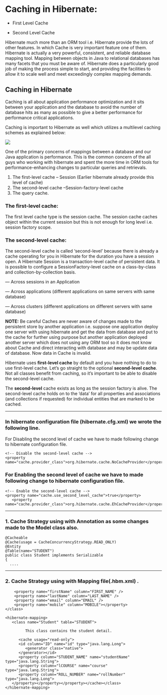 # Caching in Hibernate: 

- First Level Cache 

- Second Level Cache 
 
Hibernate much more than an ORM tool i.e. Hibernate provide the lots of other features. In which Cache is very important feature one of them. Hibernate is actually a very powerful, consistent, and reliable database mapping tool.
Mapping between objects in Java to relational databases has many facets that you must be aware of. Hibernate does a particularly good job of making the process simple to start, and providing the facilities to allow it to scale well and meet exceedingly complex mapping demands.
 
## Caching in Hibernate
 
Caching is all about application performance optimization and it sits between your application and the database to avoid the number of database hits as many as possible to give a better performance for performance critical applications.
 
Caching is important to Hibernate as well which utilizes a multilevel caching schemes as explained below:

![](https://user-images.githubusercontent.com/25608527/99272703-1cc27c00-284e-11eb-9014-bf426a71262a.png)


One of the primary concerns of mappings between a database and our Java application is performance.  This is the common concern of the all guys who working with hibernate and spent the more time in ORM tools for performance-enhancing changes to particular queries and retrievals.


1. The first-level cache – Session (Earlier hibernate already provide this level of cache)
2. The second-level cache –Session-factory-level cache
3. The query cache.

### The first-level cache:

The first level cache type is the session cache. The session cache caches object within the current session but this is not enough for long level i.e. session factory scope.

### The second-level cache:

The second-level cache is called ‘second-level’ because there is already a cache operating for you in Hibernate for the duration you have a session open. A Hibernate Session is a transaction-level cache of persistent data. It is possible to configure a SessionFactory-level cache on a class-by-class and collection-by-collection basis.

— Across sessions in an Application

— Across applications (different applications on same servers with same database)

— Across clusters (different applications on different servers with same database)

**NOTE:** Be careful Caches are never aware of changes made to the persistent store by another application i.e. suppose one application deploy one server with using hibernate and get the data from database and put to the cache for further using purpose but another application deployed another server which does not using any ORM tool so it does mot know about Cache and direct interacting with database and may be update data of database. Now data in Cache is invalid.

Hibernate uses **first-level cache** by default and you have nothing to do to use first-level cache. Let’s go straight to the optional **second-level cache**. Not all classes benefit from caching, so it’s important to be able to disable the second-level cache.

The **second-level** cache exists as long as the session factory is alive. The second-level cache holds on to the ‘data’ for all properties and associations (and collections if requested) for individual entities that are marked to be cached.

---

### In hibernate configuration file (hibernate.cfg.xml)  we wrote the following line.
For Disabling the second level of cache we have to made following change to hibernate configuration file.

```
<!-- Disable the second-level cache -->  
<property name="cache.provider_class">org.hibernate.cache.NoCacheProvider</property> 
```
 
### For Enabling the second level of cache we have to made following change to hibernate configuration file.

```
<!-- Enable the second-level cache -->  
<property name="cache.use_second_level_cache">true</property>
   <property name="cache.provider_class">org.hibernate.cache.EhCacheProvider</property> 
```

---

### 1. Cache Strategy using with Annotation as some changes made to the Model class also.

```
@Cacheable
@Cache(usage = CacheConcurrencyStrategy.READ_ONLY)
@Entity
@Table(name="STUDENT")
public class Student implements Serializable 
{
  ....
```

---

### 2. Cache Strategy using with Mapping file(.hbm.xml) .


<hibernate-mapping>
	<class name="com.codedictator.domain.Customer"
		table="CUSTOMER_MASTER2">
		<!-- primary key -->
		<id name="id" column="CUSTOMER_ID">
			<generator class="identity" />
		</id>

		<property name="firstName" column="FIRST_NAME" />
		<property name="lastName" column="LAST_NAME" />
		<property name="email" column="EMAIL" />
		<property name="mobile" column="MOBILE"></property>
	</class>
</hibernate-mapping>

```
<hibernate-mapping>
   <class name="Student" table="STUDENT">
      
         This class contains the student detail. 
      
      <cache usage="read-only">
      <id column="ID" name="id" type="java.lang.Long">
         <generator class="native">
      </generator></id>
      <property column="STUDENT_NAME" name="studentName" type="java.lang.String">
      <property column="lCOURSE" name="course" type="java.lang.String">
      <property column="ROLL_NUMBER" name="rollNumber" type="java.lang.Long">
   </property></property></property></cache></class>
</hibernate-mapping>
```
